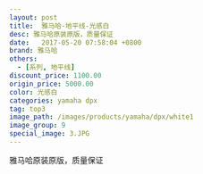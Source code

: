 ```yaml
---
layout: post
title:  雅马哈-地平线-光感白
desc: 雅马哈原装原版，质量保证
date:   2017-05-20 07:58:04 +0800
brand: 雅马哈
others:
  - [系列, 地平线]
discount_price: 1100.00
origin_price: 5000.00
color: 光感白
categories: yamaha dpx
tag: top3
image_path: /images/products/yamaha/dpx/white1
image_group: 9
special_image: 3.JPG
---
```


<p>雅马哈原装原版，质量保证</p>

